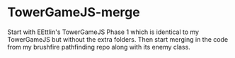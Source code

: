 # TowerGameJS-merge
Start with EEttlin's TowerGameJS Phase 1 which is identical to my TowerGameJS
but without the extra folders.
Then start merging in the code from my brushfire pathfinding repo along
with its enemy class.
